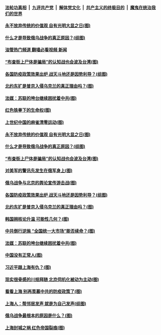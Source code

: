####  [法轮功真相](../../../../basic/blob/master/README.md?t=04190431) &nbsp;|&nbsp; [九评共产党](../../../../9ping.md/blob/master/README.md?t=04190431) &nbsp;|&nbsp; [解体党文化](../../../../jtdwh.md/blob/master/README.md?t=04190431)  &nbsp;|&nbsp; [共产主义的终极目的](../../../../gczydzjmd.md/blob/master/README.md?t=04190431) &nbsp;|&nbsp; [魔鬼在统治我们的世界](../../../../mgztzwmdsj.md/blob/master/README.md?t=04190431) 

#### [永不放弃传统的价值观 自有光明大显之日(图)](../pages/p4/1003844.md?t=04190431) 

#### [什么才是导致俄乌战争的真正原因？(组图)](../pages/p4/1003119.md?t=04190431) 

#### [油管热门频道 翻墙必看视频 新闻](http://78.141.244.201:81/youtube.html?04190431)

#### [“布查街上尸体是骗局”的认知战也会波及台湾(图)](../pages/p4/1003818.md?t=04190431) 

#### [各国防疫政策效果出炉 战天斗地还是因势利导？(组图)](../pages/p4/1002212.md?t=04190431) 

#### [北约东扩是普京入侵乌克兰的真正理由吗？(图)](../pages/p4/1003734.md?t=04190431) 

#### [法媒：苏联的垮台继续困扰着中共(图)](../pages/p4/1003737.md?t=04190431) 

#### [红色铁拳下的生命权(图)](../pages/p4/1003887.md?t=04190431) 

#### [上世纪中国的麻雀清零运动(图)](../pages/p4/1003862.md?t=04190431) 

#### [永不放弃传统的价值观 自有光明大显之日(图)](../pages/p4/1003844.md?t=04190431) 

#### [什么才是导致俄乌战争的真正原因？(组图)](../pages/p4/1003119.md?t=04190431) 

#### [“布查街上尸体是骗局”的认知战也会波及台湾(图)](../pages/p4/1003818.md?t=04190431) 

#### [对美军的警讯先发生在俄军身上(图)](../pages/p4/1003822.md?t=04190431) 

#### [俄乌战争与北京的舆论宣传游击战(图)](../pages/p4/1003821.md?t=04190431) 

#### [各国防疫政策效果出炉 战天斗地还是因势利导？(组图)](../pages/p4/1002212.md?t=04190431) 

#### [北约东扩是普京入侵乌克兰的真正理由吗？(图)](../pages/p4/1003734.md?t=04190431) 

#### [韩国拥核论升温 可能性几何？(图)](../pages/p4/1003740.md?t=04190431) 

#### [中共倒行逆施 “全国统一大市场”能否续命？(图)](../pages/p4/1003738.md?t=04190431) 

#### [法媒：苏联的垮台继续困扰着中共(图)](../pages/p4/1003737.md?t=04190431) 

#### [中国没有正常人(图)](../pages/p4/1003653.md?t=04190431) 


#### [习近平跟上海有仇？(图)](../pages/p4/1003649.md?t=04190431) 

#### [现实很骨感的川规拜随 北京伺机化被动为主动(图)](../pages/p4/1003009.md?t=04190431) 

#### [看看上海 别再羡慕中共的防疫政策了(图)](../pages/p4/1003648.md?t=04190431) 

#### [上海人：帮邻居发声 就是为自己发声(组图)](../pages/p4/1003651.md?t=04190431) 

#### [俄乌战争最根本的原因是什么？(图)](../pages/p4/1003596.md?t=04190431) 

#### [上海封城之祸 红色帝国裂痕(图)](../pages/p4/1003586.md?t=04190431) 

<img src='http://gfw-breaker.win/goodnews/indexes/p4.md' width='0px' height='0px'/>
